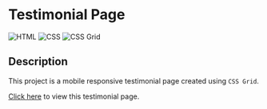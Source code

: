 # Testimonial Page

![HTML](https://img.shields.io/badge/-HTML-red)
![CSS](https://img.shields.io/badge/-CSS-brightgreen)
![CSS Grid](https://img.shields.io/badge/-CSS%20Grid-blueviolet)

## Description

This project is a mobile responsive testimonial page created using `CSS Grid`.

[Click here]() to view this testimonial page.
